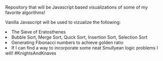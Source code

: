 Repository that will be Javascript based visualizations of some of my favorite algorithms!

Vanilla Javascript will be used to vizualize the following:
<li>The Sieve of Eratosthenes</li>
<li>Bubble Sort, Merge Sort, Quick Sort, Insertion Sort, Selection Sort</li>
<li>Generating Fibonacci numbers to achieve golden ratio</li>
<li>If I can find a way to incorporate some neat Smullyean logic problems I will! #KnightsAndKnaves</li>

